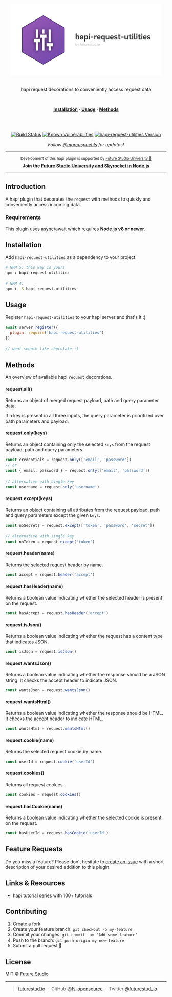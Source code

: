 <div align="center">
  <img width="471" style="max-width:100%;" src="https://github.com/fs-opensource/hapi-request-utilities/blob/master/media/hapi-request-utilities.png?raw=true" alt="hapi-request-utilities logo">
  <br/>
  <br/>
  <p>
    hapi request decorations to conveniently access request data
  </p>
  <br/>
  <p>
    <a href="#installation"><strong>Installation</strong></a> ·
    <a href="#usage"><strong>Usage</strong></a> ·
    <a href="#methods"><strong>Methods</strong></a>
  </p>
  <br/>
  <br/>
  <p>

  [![Build Status](https://travis-ci.org/fs-opensource/hapi-request-utilities.svg?branch=master)](https://travis-ci.org/fs-opensource/hapi-request-utilities)
  <a href="https://snyk.io/test/github/fs-opensource/hapi-request-utilities"><img src="https://snyk.io/test/github/fs-opensource/hapi-request-utilities/badge.svg" alt="Known Vulnerabilities" data-canonical-src="https://snyk.io/test/github/fs-opensource/hapi-request-utilities" style="max-width:100%;"></a>
    <a href="https://www.npmjs.com/package/hapi-request-utilities"><img src="https://img.shields.io/npm/v/hapi-request-utilities.svg" alt="hapi-request-utilities Version" data-canonical-src="https://img.shields.io/npm/v/hapi-request-utilities.svg" style="max-width:100%;"></a>
  </p>
  <p>
    <em>Follow <a href="http://twitter.com/marcuspoehls">@marcuspoehls</a> for updates!</em>
  </p>
</div>

------

<p align="center"><sup>Development of this hapi plugin is supported by <a href="https://futurestud.io">Future Studio University 🚀</a></sup>
<br><b>
Join the <a href="https://futurestud.io/university">Future Studio University and Skyrocket in Node.js</a></b>
</p>

------


## Introduction
A hapi plugin that decorates the `request` with methods to quickly and conveniently access incoming data.


### Requirements
This plugin uses async/await which requires **Node.js v8 or newer**.


## Installation
Add `hapi-request-utilities` as a dependency to your project:

```bash
# NPM 5: this way is yours
npm i hapi-request-utilities

# NPM 4:
npm i -S hapi-request-utilities
```


## Usage
Register `hapi-request-utilities` to your hapi server and that's it :)

```js
await server.register({
  plugin: require('hapi-request-utilities')
})

// went smooth like chocolate :)
```


## Methods
An overview of available hapi `request` decorations.


#### request.all()
Returns an object of merged request payload, path and query parameter data.

If a key is present in all three inputs, the query parameter is prioritized over path parameters and payload.


#### request.only(keys)
Returns an object containing only the selected `keys` from the request payload, path and query parameters.

```js
const credentials = request.only(['email', 'password'])
// or
const { email, password } = request.only(['email', 'password'])

// alternative with single key
const username = request.only('username')
```


#### request.except(keys)
Returns an object containing all attributes from the request payload, path and query parameters except the given `keys`.

```js
const noSecrets = request.except(['token', 'password', 'secret'])

// alternative with single key
const noToken = request.except('token')
```


#### request.header(name)
Returns the selected request header by name.

```js
const accept = request.header('accept')
```


#### request.hasHeader(name)
Returns a boolean value indicating whether the selected header is present on the request.

```js
const hasAccept = request.hasHeader('accept')
```


#### request.isJson()
Returns a boolean value indicating whether the request has a content type that indicates JSON.

```js
const isJson = request.isJson()
```


#### request.wantsJson()
Returns a boolean value indicating whether the response should be a JSON string. It checks the accept header to indicate JSON.

```js
const wantsJson = request.wantsJson()
```


#### request.wantsHtml()
Returns a boolean value indicating whether the response should be HTML. It checks the accept header to indicate HTML.

```js
const wantsHtml = request.wantsHtml()
```


#### request.cookie(name)
Returns the selected request cookie by name.

```js
const userId = request.cookie('userId')
```


#### request.cookies()
Returns all request cookies.

```js
const cookies = request.cookies()
```


#### request.hasCookie(name)
Returns a boolean value indicating whether the selected cookie is present on the request.

```js
const hasUserId = request.hasCookie('userId')
```


## Feature Requests
Do you miss a feature? Please don’t hesitate to
[create an issue](https://github.com/fs-opensource/hapi-request-utilities/issues) with a short description of your desired addition to this plugin.


## Links & Resources

- [hapi tutorial series](https://futurestud.io/tutorials/hapi-get-your-server-up-and-running) with 100+ tutorials


## Contributing

1.  Create a fork
2.  Create your feature branch: `git checkout -b my-feature`
3.  Commit your changes: `git commit -am 'Add some feature'`
4.  Push to the branch: `git push origin my-new-feature`
5.  Submit a pull request 🚀


## License

MIT © [Future Studio](https://futurestud.io)

---

> [futurestud.io](https://futurestud.io) &nbsp;&middot;&nbsp;
> GitHub [@fs-opensource](https://github.com/fs-opensource/) &nbsp;&middot;&nbsp;
> Twitter [@futurestud_io](https://twitter.com/futurestud_io)
